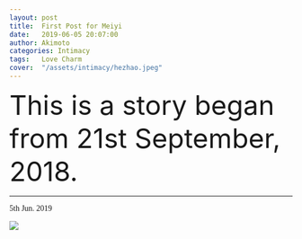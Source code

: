 ```yaml
---
layout: post
title:  First Post for Meiyi
date:   2019-06-05 20:07:00
author: Akimoto
categories: Intimacy
tags:	Love Charm
cover:  "/assets/intimacy/hezhao.jpeg"
---
```


<font size="40"><font size="segoe script">This is a story began from 21st September, 2018.</font></font>


------

<font face="segoe script">5th Jun. 2019</font>

</font></font>


<img src="{{ site.baseurl }}/assets/intimacy/disney.jpg">









<div class="cm-article" data-key="AkimotoYuduki.id"></div>

<link rel="stylesheet" href="//comment.moe/dest/static/css/plus.css">

<script src="//comment.moe/dest/static/js/build.js" charset="UTF-8"></script>

